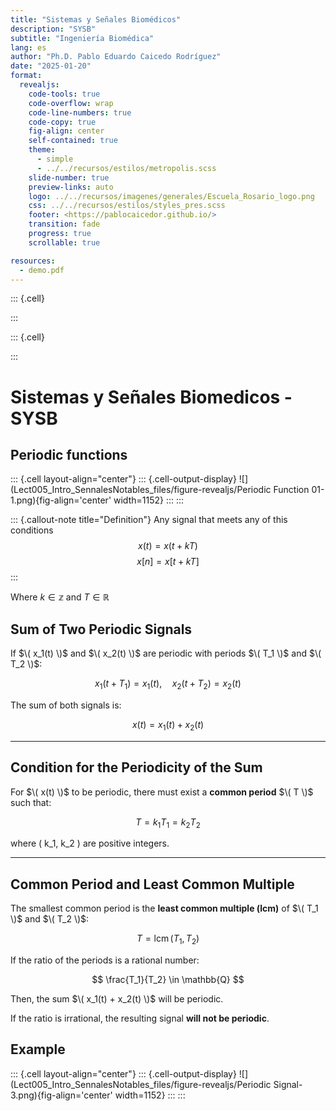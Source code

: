 ```yaml
---
title: "Sistemas y Señales Biomédicos"
description: "SYSB"
subtitle: "Ingeniería Biomédica"
lang: es
author: "Ph.D. Pablo Eduardo Caicedo Rodríguez"
date: "2025-01-20"
format:
  revealjs: 
    code-tools: true
    code-overflow: wrap
    code-line-numbers: true
    code-copy: true
    fig-align: center
    self-contained: true
    theme: 
      - simple
      - ../../recursos/estilos/metropolis.scss
    slide-number: true
    preview-links: auto
    logo: ../../recursos/imagenes/generales/Escuela_Rosario_logo.png
    css: ../../recursos/estilos/styles_pres.scss
    footer: <https://pablocaicedor.github.io/>
    transition: fade
    progress: true
    scrollable: true

resources:
  - demo.pdf
---
```



::: {.cell}

:::

::: {.cell}

:::



# Sistemas y Señales Biomedicos - SYSB

## Periodic functions



::: {.cell layout-align="center"}
::: {.cell-output-display}
![](Lect005_Intro_SennalesNotables_files/figure-revealjs/Periodic Function 01-1.png){fig-align='center' width=1152}
:::
:::



::: {.callout-note title="Definition"}
Any signal that meets any of this conditions
$$x\left(t\right)=x\left(t + kT\right)$$
$$x\left[n\right]=x\left[t + kT\right]$$
:::

Where $k\in\mathbb{z}$ and $T\in\mathbb{R}$




## Sum of Two Periodic Signals

If $\( x_1(t) \)$ and $\( x_2(t) \)$ are periodic with periods $\( T_1 \)$ and $\( T_2 \)$:

$$
x_1(t + T_1) = x_1(t), \quad x_2(t + T_2) = x_2(t)
$$

The sum of both signals is:

$$
x(t) = x_1(t) + x_2(t)
$$

---

## Condition for the Periodicity of the Sum

For $\( x(t) \)$ to be periodic, there must exist a **common period** $\( T \)$ such that:

$$
T = k_1 T_1 = k_2 T_2
$$

where \( k_1, k_2 \) are positive integers.

---

## Common Period and Least Common Multiple

The smallest common period is the **least common multiple (lcm)** of $\( T_1 \)$ and $\( T_2 \)$:

$$
T = \operatorname{lcm}(T_1, T_2)
$$

If the ratio of the periods is a rational number:

$$
\frac{T_1}{T_2} \in \mathbb{Q}
$$

Then, the sum $\( x_1(t) + x_2(t) \)$ will be periodic.

If the ratio is irrational, the resulting signal **will not be periodic**.

## Example



::: {.cell layout-align="center"}
::: {.cell-output-display}
![](Lect005_Intro_SennalesNotables_files/figure-revealjs/Periodic Signal-3.png){fig-align='center' width=1152}
:::
:::